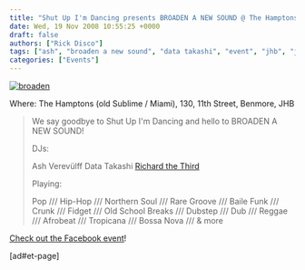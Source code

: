 ```yaml
---
title: "Shut Up I'm Dancing presents BROADEN A NEW SOUND @ The Hamptons (JHB)"
date: Wed, 19 Nov 2008 10:55:25 +0000
draft: false
authors: ["Rick Disco"]
tags: ["ash", "broaden a new sound", "data takashi", "event", "jhb", "johannesburg", "richard the third", "shut up im dancing", "the hamptons", "verevulff"]
categories: ["Events"]
---
```


[![](/wp-content/uploads/2008/11/broaden.jpg "broaden")](/wp-content/uploads/2008/11/broaden.jpg)

Where: The Hamptons (old Sublime / Miami), 130, 11th Street, Benmore, JHB

> We say goodbye to Shut Up I'm Dancing and hello to BROADEN A NEW SOUND!
>
> DJs:
>
> Ash Verevülff Data Takashi [Richard the Third](/artists/richard-the-third/ "Richard The Third")
>
> Playing:
>
> Pop /// Hip-Hop /// Northern Soul /// Rare Groove /// Baile Funk /// Crunk /// Fidget /// Old School Breaks /// Dubstep /// Dub /// Reggae /// Afrobeat /// Tropicana /// Bossa Nova /// & more

[Check out the Facebook event](http://www.facebook.com/event.php?eid=35470158623 "Facebook Event")!

\[ad#et-page\]
